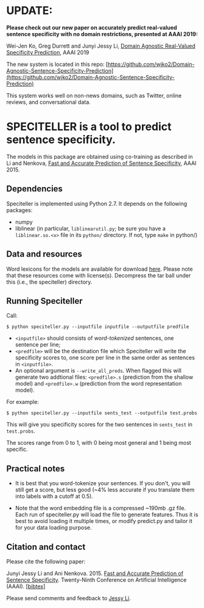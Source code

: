 # UPDATE:

**Please check out our new paper on accurately predict real-valued sentence specificity with no domain restrictions, presented at AAAI 2019:**

Wei-Jen Ko, Greg Durrett and Junyi Jessy Li, [Domain Agnostic Real-Valued Specificity Prediction](https://arxiv.org/abs/1811.05085), AAAI 2019

The new system is located in this repo: [https://github.com/wjko2/Domain-Agnostic-Sentence-Specificity-Prediction](https://github.com/wjko2/Domain-Agnostic-Sentence-Specificity-Prediction)

This system works well on non-news domains, such as Twitter, online reviews, and conversational data.

# SPECITELLER is a tool to predict sentence specificity.

The models in this package are obtained using co-training as described in Li and Nenkova, [Fast and Accurate Prediction of Sentence Specificity](http://www.seas.upenn.edu/~ljunyi/papers/specificity.pdf), AAAI 2015.

## Dependencies

Speciteller is implemented using Python 2.7. It depends on the following packages:

- numpy
- liblinear (in particular, `liblinearutil.py`; be sure you have a `liblinear.so.<x>` file in its `python/` directory. If not, type `make` in python/)

## Data and resources

Word lexicons for the models are available for download [here](http://www.cis.upenn.edu/~nlp/software/speciteller.html). Please note that these resources come with license(s). Decompress the tar ball under this (i.e., the speciteller) directory.

## Running Speciteller

Call:
```
$ python speciteller.py --inputfile inputfile --outputfile predfile
```

- `<inputfile>` should consists of *word-tokenized* sentences, one sentence per line;
- `<predfile>` will be the destination file which Speciteller will write the specificity scores to, one score per line in the same order as sentences in `<inputfile>`.
- An optional argument is `--write_all_preds`. When flagged this will generate two addtional files: `<predfile>.s` (prediction from the shallow model) and `<predfile>.w` (prediction from the word representation model).

For example:
```
$ python speciteller.py --inputfile sents_test --outputfile test.probs
```
This will give you specificity scores for the two sentences in `sents_test` in `test.probs`.

The scores range from 0 to 1, with 0 being most general and 1 being most specific.

## Practical notes
- It is best that you word-tokenize your sentences. If you don't, you will still get a score, but less good (~4% less accurate if you translate them into labels with a cutoff at 0.5).

- Note that the word embedding file is a compressed ~190mb .gz file. Each run of speciteller.py will load the file to generate features. Thus it is best to avoid loading it multiple times, or modify predict.py and tailor it for your data loading purpose.

## Citation and contact

Please cite the following paper:

Junyi Jessy Li and Ani Nenkova. 2015. [Fast and Accurate Prediction of Sentence Specificity](http://www.seas.upenn.edu/~ljunyi/papers/specificity.pdf). Twenty-Ninth Conference on Artificial Intelligence (AAAI). \[[bibtex](http://www.seas.upenn.edu/~ljunyi/papers/specificity.bib)\]

Please send comments and feedback to [Jessy Li](mailto:ljunyi@seas.upenn.edu).
